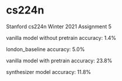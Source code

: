 # cs224n

Stanford cs224n Winter 2021 Assignment 5

vanilla model without pretrain accuracy: 1.4%

london_baseline accuracy: 5.0%

vanilla model with pretrain accuracy: 23.8%

synthesizer model accuracy: 11.8%
